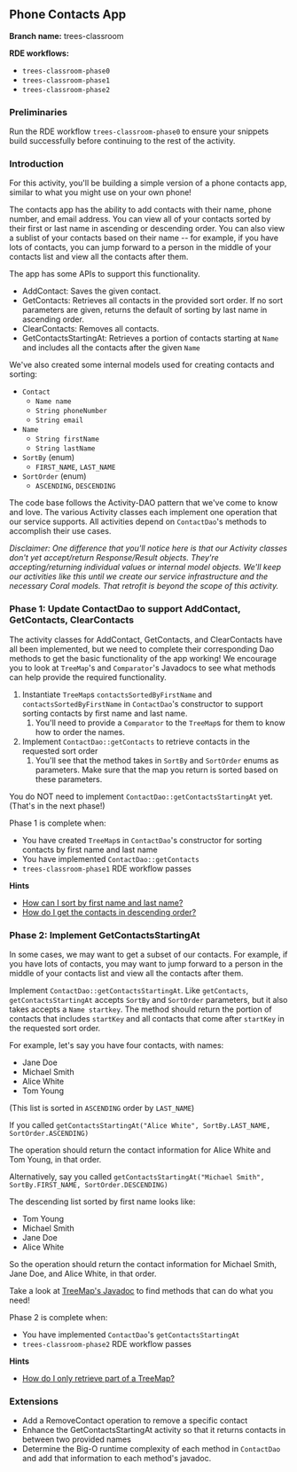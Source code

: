 ## Phone Contacts App

**Branch name:** trees-classroom

**RDE workflows:**
- `trees-classroom-phase0`
- `trees-classroom-phase1`
- `trees-classroom-phase2`

### Preliminaries

Run the RDE workflow `trees-classroom-phase0` to ensure your snippets build successfully before continuing
to the rest of the activity.

### Introduction

For this activity, you'll be building a simple version of a phone contacts app, similar to what you might use on your
own phone!

The contacts app has the ability to add contacts with their name, phone number, and email address. You can view all of
your contacts sorted by their first or last name in ascending or descending order. You can also view a sublist of your
contacts based on their name -- for example, if you have lots of contacts, you can jump forward to a person in the
middle of your contacts list and view all the contacts after them.

The app has some APIs to support this functionality.

* AddContact: Saves the given contact.
* GetContacts: Retrieves all contacts in the provided sort order. If no sort parameters are given, returns the 
  default of sorting by last name in ascending order.
* ClearContacts: Removes all contacts.
* GetContactsStartingAt: Retrieves a portion of contacts starting at `Name` and includes all the contacts after the 
  given `Name`

We've also created some internal models used for creating contacts and sorting:

* `Contact`
    * `Name name`
    * `String phoneNumber`
    * `String email`
* `Name`
    * `String firstName`
    * `String lastName`
* `SortBy` (enum)
    * `FIRST_NAME`, `LAST_NAME`
* `SortOrder` (enum)
    * `ASCENDING`, `DESCENDING`

The code base follows the Activity-DAO pattern that we've come to know and love. The various Activity classes each 
implement one operation that our service supports. All activities depend on `ContactDao`'s methods to accomplish their
use cases.

*Disclaimer: One difference that you'll notice here is that our Activity classes don't yet accept/return Response/Result
objects. They're accepting/returning individual values or internal model objects. We'll keep our activities like this
until we create our service infrastructure and the necessary Coral models. That retrofit is beyond the scope of this 
activity.*

### Phase 1: Update ContactDao to support AddContact, GetContacts, ClearContacts

The activity classes for AddContact, GetContacts, and ClearContacts have all been implemented, but we need to complete
their corresponding Dao methods to get the basic functionality of the app working! We encourage you to look at
`TreeMap`'s and `Comparator`'s Javadocs to see what methods can help provide the required functionality.

1. Instantiate `TreeMap`s `contactsSortedByFirstName` and `contactsSortedByFirstName` in `ContactDao`'s constructor
   to support sorting contacts by first name and last name.
   1. You'll need to provide a `Comparator` to the `TreeMap`s for them to know how to order the names.
2. Implement `ContactDao::getContacts` to retrieve contacts in the requested sort order
   1. You'll see that the method takes in `SortBy` and `SortOrder` enums as parameters. Make sure that the map you 
      return is sorted based on these parameters. 
    
You do NOT need to implement `ContactDao::getContactsStartingAt` yet. (That's in the next phase!)
   
Phase 1 is complete when:

- You have created `TreeMap`s in `ContactDao`'s constructor for sorting contacts by first name and last name
- You have implemented `ContactDao::getContacts` 
- `trees-classroom-phase1` RDE workflow passes

**Hints**
* [How can I sort by first name and last name?](./hints/hint01.md)
* [How do I get the contacts in descending order?](./hints/hint02.md)


### Phase 2: Implement GetContactsStartingAt

In some cases, we may want to get a subset of our contacts. For example, if you have lots of contacts, you may want to 
jump forward to a person in the middle of your contacts list and view all the contacts after them.

Implement `ContactDao::getContactsStartingAt`. Like `getContacts`, `getContactsStartingAt` accepts `SortBy` and
`SortOrder` parameters, but it also takes accepts a `Name startkey`. The method should return the portion of contacts
that includes `startKey` and all contacts that come after `startKey` in the requested sort order. 

For example, let's say you have four contacts, with names:
* Jane Doe
* Michael Smith
* Alice White
* Tom Young

(This list is sorted in `ASCENDING` order by `LAST_NAME`)

If you called `getContactsStartingAt("Alice White", SortBy.LAST_NAME, SortOrder.ASCENDING)`

The operation should return the contact information for Alice White and Tom Young, in that order.

Alternatively, say you called `getContactsStartingAt("Michael Smith", SortBy.FIRST_NAME, SortOrder.DESCENDING)`

The descending list sorted by first name looks like:
* Tom Young
* Michael Smith
* Jane Doe
* Alice White

So the operation should return the contact information for Michael Smith, Jane Doe, and Alice White, in that order.

Take a look at [TreeMap's Javadoc](https://docs.oracle.com/javase/8/docs/api/java/util/TreeMap.html) to find
methods that can do what you need!

Phase 2 is complete when:
- You have implemented `ContactDao`'s `getContactsStartingAt`
- `trees-classroom-phase2` RDE workflow passes

**Hints**
* [How do I only retrieve part of a TreeMap?](./hints/hint03.md)


### Extensions
* Add a RemoveContact operation to remove a specific contact
* Enhance the GetContactsStartingAt activity so that it returns contacts in between two provided names
* Determine the Big-O runtime complexity of each method in `ContactDao` and add that information
  to each method's javadoc.
